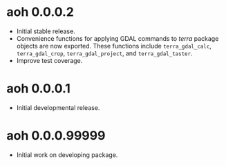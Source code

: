 # aoh 0.0.0.2

- Initial stable release.
- Convenience functions for applying GDAL commands to _terra_ package objects
  are now exported. These functions include `terra_gdal_calc`,
  `terra_gdal_crop`, `terra_gdal_project`, and `terra_gdal_taster`.
- Improve test coverage.

# aoh 0.0.0.1

- Initial developmental release.

# aoh 0.0.0.99999

- Initial work on developing package.
